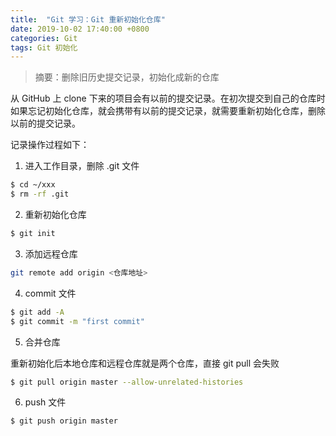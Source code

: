 ```yaml
---
title:  "Git 学习：Git 重新初始化仓库"
date: 2019-10-02 17:40:00 +0800
categories: Git
tags: Git 初始化
---
```


> 摘要：删除旧历史提交记录，初始化成新的仓库

从 GitHub 上 clone 下来的项目会有以前的提交记录。在初次提交到自己的仓库时如果忘记初始化仓库，就会携带有以前的提交记录，就需要重新初始化仓库，删除以前的提交记录。

记录操作过程如下：

1. 进入工作目录，删除 .git 文件

```sh
$ cd ~/xxx
$ rm -rf .git
```

2. 重新初始化仓库

```sh
$ git init
```

3. 添加远程仓库

```sh
git remote add origin <仓库地址>
```

4. commit 文件

```sh
$ git add -A
$ git commit -m "first commit"
```

5. 合并仓库

重新初始化后本地仓库和远程仓库就是两个仓库，直接 git pull 会失败

```sh
$ git pull origin master --allow-unrelated-histories
```

6. push 文件

```sh
$ git push origin master
```